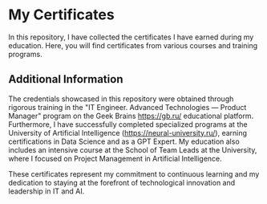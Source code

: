 # My Certificates

In this repository, I have collected the certificates I have earned during my education. Here, you will find certificates from various courses and training programs.

## Additional Information

The credentials showcased in this repository were obtained through rigorous training in the "IT Engineer. Advanced Technologies — Product Manager" program on the Geek Brains https://gb.ru/ educational platform. Furthermore, I have successfully completed specialized programs at the University of Artificial Intelligence (https://neural-university.ru/), earning certifications in Data Science and as a GPT Expert. My education also includes an intensive course at the School of Team Leads at the University, where I focused on Project Management in Artificial Intelligence.

These certificates represent my commitment to continuous learning and my dedication to staying at the forefront of technological innovation and leadership in IT and AI.
